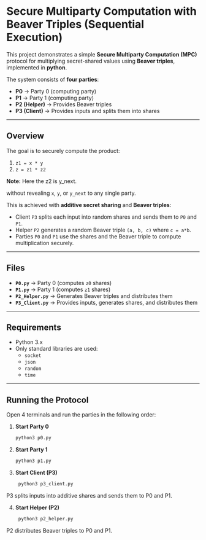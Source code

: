 # Secure Multiparty Computation with Beaver Triples (Sequential Execution)

This project demonstrates a simple **Secure Multiparty Computation (MPC)** protocol for multiplying secret-shared values using **Beaver triples**, implemented in **python**.

The system consists of **four parties**:

- **P0** → Party 0 (computing party)  
- **P1** → Party 1 (computing party)  
- **P2 (Helper)** → Provides Beaver triples  
- **P3 (Client)** → Provides inputs and splits them into shares  

---

## Overview

The goal is to securely compute the product:

1. `z1 = x * y`  
2. `z = z1 * z2`  

**Note:** Here the z2 is y_next.

without revealing `x`, `y`, or `y_next` to any single party.  

This is achieved with **additive secret sharing** and **Beaver triples**:

- Client `P3` splits each input into random shares and sends them to `P0` and `P1`.  
- Helper `P2` generates a random Beaver triple `(a, b, c)` where `c = a*b`.  
- Parties `P0` and `P1` use the shares and the Beaver triple to compute multiplication securely.  

---


## Files

- **`P0.py`** → Party 0 (computes `z0` shares)  
- **`P1.py`** → Party 1 (computes `z1` shares)  
- **`P2_Helper.py`** → Generates Beaver triples and distributes them  
- **`P3_Client.py`** → Provides inputs, generates shares, and distributes them  

---
## Requirements

- Python 3.x  
- Only standard libraries are used:  
  - `socket`  
  - `json`  
  - `random`  
  - `time`
 
---
## Running the Protocol

Open 4 terminals and run the parties in the following order:

1. **Start Party 0**  
   ```bash
   python3 p0.py
2. **Start Party 1**
   ```bash
   python3 p1.py

3. **Start Client (P3)**
   ```bash
    python3 p3_client.py
P3 splits inputs into additive shares and sends them to P0 and P1.

4. **Start Helper (P2)**
   ```bash
    python3 p2_helper.py

P2 distributes Beaver triples to P0 and P1.
   
